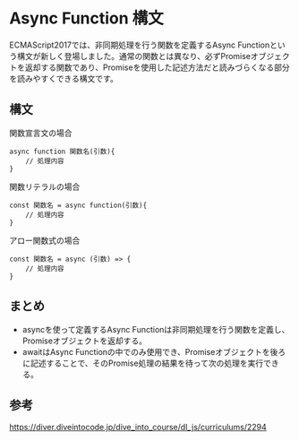 # Async Function 構文
ECMAScript2017では、非同期処理を行う関数を定義するAsync Functionという構文が新しく登場しました。通常の関数とは異なり、必ずPromiseオブジェクトを返却する関数であり、Promiseを使用した記述方法だと読みづらくなる部分を読みやすくできる構文です。

## 構文
関数宣言文の場合
```
async function 関数名(引数){
    // 処理内容
}
```
関数リテラルの場合  
```
const 関数名 = async function(引数){
    // 処理内容
}
```
アロー関数式の場合
```
const 関数名 = async (引数) => {
    // 処理内容
}
``` 
## まとめ

- asyncを使って定義するAsync Functionは非同期処理を行う関数を定義し、Promiseオブジェクトを返却する。
- awaitはAsync Functionの中でのみ使用でき、Promiseオブジェクトを後ろに記述することで、そのPromise処理の結果を待って次の処理を実行できる。

## 参考
https://diver.diveintocode.jp/dive_into_course/dl_js/curriculums/2294
